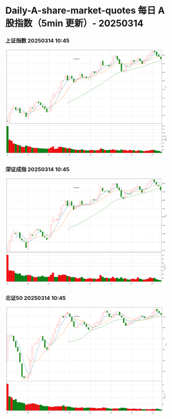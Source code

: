 
# Daily-A-share-market-quotes 每日 A 股指数（5min 更新）- 20250314

### 上证指数 20250314 10:45
![](./fig/2025/3/20250314-sh000001.png)

### 深证成指 20250314 10:45
![](./fig/2025/3/20250314-sz399001.png)

### 北证50 20250314 10:45
![](./fig/2025/3/20250314-bj899050.png)
